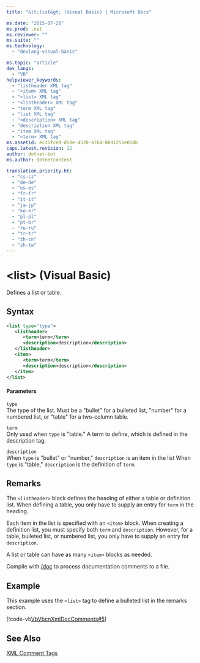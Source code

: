 ```yaml
---
title: "&lt;list&gt; (Visual Basic) | Microsoft Docs"

ms.date: "2015-07-20"
ms.prod: .net
ms.reviewer: ""
ms.suite: ""
ms.technology: 
  - "devlang-visual-basic"

ms.topic: "article"
dev_langs: 
  - "VB"
helpviewer_keywords: 
  - "listheader XML tag"
  - "<item> XML tag"
  - "<list> XML tag"
  - "<listheader> XML tag"
  - "term XML tag"
  - "list XML tag"
  - "<description> XML tag"
  - "description XML tag"
  - "item XML tag"
  - "<term> XML tag"
ms.assetid: ec35fced-d58e-4520-a764-0691256e014b
caps.latest.revision: 12
author: dotnet-bot
ms.author: dotnetcontent

translation.priority.ht: 
  - "cs-cz"
  - "de-de"
  - "es-es"
  - "fr-fr"
  - "it-it"
  - "ja-jp"
  - "ko-kr"
  - "pl-pl"
  - "pt-br"
  - "ru-ru"
  - "tr-tr"
  - "zh-cn"
  - "zh-tw"
---
```

# &lt;list&gt; (Visual Basic)
Defines a list or table.  
  
## Syntax  
  
```xml  
<list type="type">  
   <listheader>  
      <term>term</term>  
      <description>description</description>  
   </listheader>  
   <item>  
      <term>term</term>  
      <description>description</description>  
   </item>  
</list>  
```  
  
#### Parameters  
 `type`  
 The type of the list. Must be a "bullet" for a bulleted list, "number" for a numbered list, or "table" for a two-column table.  
  
 `term`  
 Only used when `type` is "table." A term to define, which is defined in the description tag.  
  
 `description`  
 When `type` is "bullet" or "number," `description` is an item in the list When `type` is "table," `description` is the definition of `term`.  
  
## Remarks  
 The `<listheader>` block defines the heading of either a table or definition list. When defining a table, you only have to supply an entry for `term` in the heading.  
  
 Each item in the list is specified with an `<item>` block. When creating a definition list, you must specify both `term` and `description`. However, for a table, bulleted list, or numbered list, you only have to supply an entry for `description`.  
  
 A list or table can have as many `<item>` blocks as needed.  
  
 Compile with [/doc](../../../visual-basic/reference/command-line-compiler/doc.md) to process documentation comments to a file.  
  
## Example  
 This example uses the `<list>` tag to define a bulleted list in the remarks section.  
  
 [!code-vb[VbVbcnXmlDocComments#5](../../../visual-basic/language-reference/xmldoc/codesnippet/VisualBasic/list_1.vb)]  
  
## See Also  
 [XML Comment Tags](../../../visual-basic/language-reference/xmldoc/recommended-xml-tags-for-documentation-comments.md)
